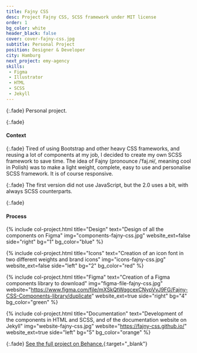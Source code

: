 ```yaml
---
title: Fajny CSS
desc: Project Fajny CSS, SCSS framework under MIT license
order: 1
bg_color: white
header_black: false
cover: cover-fajny-css.jpg
subtitle: Personal Project
position: Designer & Developer
city: Hamburg
next_project: emy-agency
skills:
 - Figma
 - Illustrator
 - HTML
 - SCSS
 - Jekyll
---
```


{:.fade}
Personal project.

{:.fade}
#### Context

{:.fade}
Tired of using Bootstrap and other heavy CSS frameworks, and reusing a lot of components at my job, I decided to create my own SCSS framework to save time. The idea of Fajny (pronounce /ˈfaj.nɨ/, meaning cool in Polish) was to make a light weight, complete, easy to use and personalise SCSS framework. It is of course responsive.

{:.fade}
The first version did not use JavaScript, but the 2.0 uses a bit, with always SCSS counterparts.

{:.fade}
#### Process

{%
    include col-project.html
    title="Design"
    text="Design of all the components on Figma"
    img="components-fajny-css.jpg"
    website_ext=false
    side="right"
    bg="1"
    bg_color="blue"
%}

{%
    include col-project.html
    title="Icons"
    text="Creation of an icon font in two different weights and brand icons"
    img="icons-fajny-css.jpg"
    website_ext=false
    side="left"
    bg="2"
    bg_color="red"
%}

{%
    include col-project.html
    title="Figma"
    text="Creation of a Figma components library to download"
    img="figma-file-fajny-css.jpg"
    website="https://www.figma.com/file/mXSkQtWqgcexCNypVvJ9FG/Fajny-CSS-Components-library/duplicate"
    website_ext=true
    side="right"
    bg="4"
    bg_color="green"
%}

{%
    include col-project.html
    title="Documentation"
    text="Development of the components in HTML and SCSS, and of the documentation website on Jekyll"
    img="website-fajny-css.jpg"
    website="https://fajny-css.github.io/"
    website_ext=true
    side="left"
    bg="5"
    bg_color="orange"
%}

{:.fade}
[See the full project on Behance.](https://www.behance.net/gallery/85876191/Fajny-CSS){:target="_blank"}